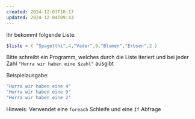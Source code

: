 ```yaml
---
created: 2024-12-03T10:17
updated: 2024-12-04T09:43
---
```

Ihr bekommt folgende Liste:

```powershell
$liste = ( "Spagetthi",4,"Vader",9,"Blumen","Erbsen",2 )
```

Bitte schreibt ein Programm, welches durch die Liste iteriert und bei jeder Zahl `"Hurra wir haben eine $zahl"` ausgibt

Beispielausgabe:

```powershell
"Hurra wir haben eine 4"
"Hurra wir haben eine 9"
"Hurra wir haben eine 2"
```

Hinweis: Verwendet eine `foreach` Schleife und eine `If` Abfrage